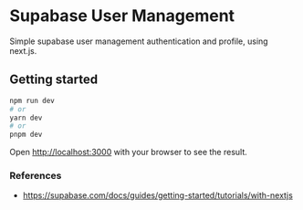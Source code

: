 # Supabase User Management

Simple supabase user management authentication and profile, using next.js.

## Getting started

```bash
npm run dev
# or
yarn dev
# or
pnpm dev
```

Open [http://localhost:3000](http://localhost:3000) with your browser to see the result.


### References
- https://supabase.com/docs/guides/getting-started/tutorials/with-nextjs